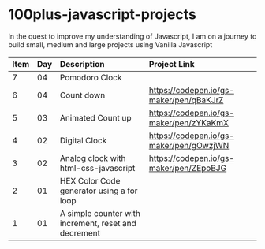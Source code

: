 # 100plus-javascript-projects
In the quest to improve my understanding of Javascript, I am on a journey to build small, medium and large projects using Vanilla Javascript

| Item | Day | Description | Project Link |
| --- | :---  | :--- | :---   |
| 7 | 04 | Pomodoro Clock |  |
| 6 | 04 | Count down | https://codepen.io/gs-maker/pen/qBaKJrZ |
| 5 | 03 | Animated Count up | https://codepen.io/gs-maker/pen/zYKaKmX  |
| 4 | 02 | Digital Clock | https://codepen.io/gs-maker/pen/gOwzjWN  |
| 3 | 02 | Analog clock with html-css-javascript | https://codepen.io/gs-maker/pen/ZEpoBJG  |
| 2 | 01 | HEX Color Code generator using a for loop | |
| 1 | 01 | A simple counter with increment, reset and decrement | |

